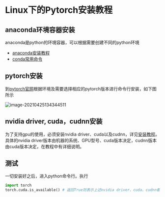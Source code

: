 # Linux下的Pytorch安装教程

## anaconda环境容器安装

anaconda是python的环境容器，可以根据需要创建不同的python环境

* [anaconda安装教程](https://blog.csdn.net/qq1483661204/article/details/78201451)
* [conda常用命令](https://zhuanlan.zhihu.com/p/67745160)

## pytorch安装

到[pytorch官网](https://pytorch.org/get-started/locally/)根据环境及需要选择相应的pytorch版本进行命令行安装，如下图所示

![image-20210425134344511](C:\Users\LiuJian\AppData\Roaming\Typora\typora-user-images\image-20210425134344511.png)

## nvidia driver, cuda，cudnn安装

为了支持gpu的使用，必须安装nvidia driver、cuda以及cudnn，详见[安装教程](https://brooksj.com/2019/09/18/linux%E4%B8%8B%E5%AE%89%E8%A3%85nvidia-driver-cuda10-cudnn7-tensorflow1-14/)。具体的nvidia driver版本由机器的系统、GPU型号、cuda版本决定，cudnn版本由cuda版本决定，在教程中有详细说明。

## 测试

一切安装好之后，进入python命令行。执行

```python
import torch
torch.cuda.is_available() # 返回True则表示上述nvidia driver、cuda、cudnn都已安装成功，否则失败
```

